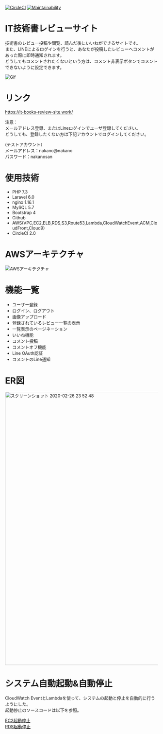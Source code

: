 [![CircleCI](https://circleci.com/gh/drumnistnakano/IT-books-review-site/tree/master.svg?style=shield)](https://circleci.com/gh/drumnistnakano/IT-books-review-site/tree/master)  [![Maintainability](https://api.codeclimate.com/v1/badges/c3490185b36e4ae85c24/maintainability)](https://codeclimate.com/github/drumnistnakano/IT-books-review-site/maintainability)
# IT技術書レビューサイト　
技術書のレビュー投稿や閲覧、読んだ後にいいねができるサイトです。    
また、LINEによるログインを行うと、あなたが投稿したレビューへコメントがあった際に即時通知されます。   
どうしてもコメントされたくないという方は、コメント非表示ボタンでコメントできないように設定できます。  

![Gif](https://raw.github.com/wiki/drumnistnakano/IT-books-review-site/tutorial.gif)

# リンク
https://it-books-review-site.work/

注意：  
メールアドレス登録、またはLineログインでユーザ登録してください。  
どうしても、登録したくない方は下記アカウントでログインしてください。  

(テストアカウント）  
メールアドレス：nakano@nakano  
パスワード：nakanosan  

# 使用技術
* PHP 7.3
* Laravel 6.0
* nginx 1.16.1
* MySQL 5.7
* Bootstrap 4
* Github
* AWS(VPC,EC2,ELB,RDS,S3,Route53,Lambda,CloudWatchEvent,ACM,CloudFront,Cloud9)
* CircleCI 2.0

# AWSアーキテクチャ
![AWSアーキテクチャ](https://user-images.githubusercontent.com/30113636/75353340-95636000-58ee-11ea-8d38-50940898879a.png)


# 機能一覧
* ユーザー登録
* ログイン、ログアウト
* 画像アップロード
* 登録されているレビュー一覧の表示
* 一覧表示のページネーション
* いいね機能
* コメント投稿
* コメントオフ機能
* Line OAuth認証
* コメントのLine通知

# ER図
<img width="899" alt="スクリーンショット 2020-02-26 23 52 48" src="https://user-images.githubusercontent.com/30113636/75356397-40761880-58f3-11ea-9e72-2920b921836d.png">

# システム自動起動&自動停止
CloudWatch EventとLambdaを使って、システムの起動と停止を自動的に行うようにした。  
起動停止のソースコードは以下を参照。  

[EC2起動停止](https://github.com/drumnistnakano/start-stop-EC2)  
[RDS起動停止](https://github.com/drumnistnakano/start-stop-RDS)  
